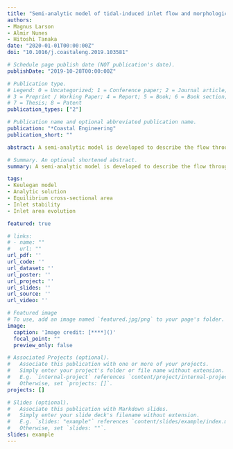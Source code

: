 ```yaml
---
title: "Semi-analytic model of tidal-induced inlet flow and morphological evolution."
authors:
- Magnus Larson
- Almir Nunes
- Hitoshi Tanaka
date: "2020-01-01T00:00:00Z"
doi: "10.1016/j.coastaleng.2019.103581"

# Schedule page publish date (NOT publication's date).
publishDate: "2019-10-28T00:00:00Z"

# Publication type.
# Legend: 0 = Uncategorized; 1 = Conference paper; 2 = Journal article;
# 3 = Preprint / Working Paper; 4 = Report; 5 = Book; 6 = Book section;
# 7 = Thesis; 8 = Patent
publication_types: ["2"]

# Publication name and optional abbreviated publication name.
publication: "*Coastal Engineering"
publication_short: ""

abstract: A semi-analytic model is developed to describe the flow through an inlet between a lagoon and the sea due to a simple tide and the related morphological response of the inlet. The governing equation for the water level variation in the lagoon is derived from the continuity and momentum equations and then solved for quasi-steady conditions yielding analytic expression for the main flow-related properties such as lagoon amplitude, maximum and mean inlet velocity, tidal prism, and retention time. These quantities are expressed in non-dimensional form, where the repletion coefficient is the main independent variable. A sediment balance model is formulated for the inlet that relates changes in the inlet cross-sectional area to the difference between the longshore sediment transport and the transport through the inlet because of the tidal motion. This balance equation can be solved to yield the conditions at equilibrium as well as the evolution towards equilibrium or closure. The semi-analytic model is employed in the balance equation allowing for a close coupling between inlet hydraulics and morphology. Investigation of inlet equilibrium revealed, similarly to the Escoffier curve, two equilibrium situations, one corresponding to stable conditions and one to unstable conditions. The leading parameters in the stability analysis are the repletion coefficient and the longshore transport rate normalized with a fictive inlet transport rate.

# Summary. An optional shortened abstract.
summary: A semi-analytic model is developed to describe the flow through an inlet between a lagoon and the sea due to a simple tide and the related morphological response of the inlet.

tags:
- Keulegan model
- Analytic solution
- Equilibrium cross-sectional area
- Inlet stability
- Inlet area evolution

featured: true

# links:
# - name: ""
#   url: ""
url_pdf: ''
url_code: ''
url_dataset: ''
url_poster: ''
url_project: ''
url_slides: ''
url_source: ''
url_video: ''

# Featured image
# To use, add an image named `featured.jpg/png` to your page's folder. 
image:
  caption: 'Image credit: [****]()'
  focal_point: ""
  preview_only: false

# Associated Projects (optional).
#   Associate this publication with one or more of your projects.
#   Simply enter your project's folder or file name without extension.
#   E.g. `internal-project` references `content/project/internal-project/index.md`.
#   Otherwise, set `projects: []`.
projects: []

# Slides (optional).
#   Associate this publication with Markdown slides.
#   Simply enter your slide deck's filename without extension.
#   E.g. `slides: "example"` references `content/slides/example/index.md`.
#   Otherwise, set `slides: ""`.
slides: example
---
```

